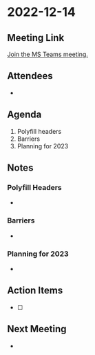 # 2022-12-14

## Meeting Link

[Join the MS Teams meeting.](https://teams.microsoft.com/l/meetup-join/19%3ameeting_OTE5ZWMwMGUtN2I5OS00ZDBjLWE2YzUtOGM1MzE2OWNiMDhk%40thread.v2/0?context=%7b%22Tid%22%3a%220cfca185-25f7-49e3-8ae7-704d5326e285%22%2c%22Oid%22%3a%22e76e8444-bf17-4212-b407-066369e3264c%22%7d)

## Attendees

- 

## Agenda

1. Polyfill headers
2. Barriers
3. Planning for 2023

## Notes

### Polyfill Headers

-

### Barriers

-

### Planning for 2023

-

## Action Items

- [ ]

## Next Meeting

-

